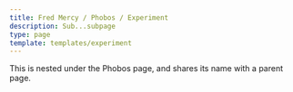 ```yaml
---
title: Fred Mercy / Phobos / Experiment
description: Sub...subpage
type: page
template: templates/experiment
---
```


This is nested under the Phobos page, and shares its name with a parent page.
